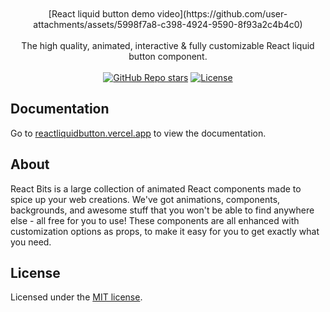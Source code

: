 <div align="center">
 <br>
 <br>
[React liquid button demo video](https://github.com/user-attachments/assets/5998f7a8-c398-4924-9590-8f93a2c4b4c0)
 <br>
 <br>
</div>

<div align="center">
  The high quality, animated, interactive & fully customizable React liquid button component.
</div>

<br />

<div align="center">
  <a href="https://github.com/Rajesh-Royal/react-liquid-button/stargazers"><img alt="GitHub Repo stars" src="https://img.shields.io/github/stars/Rajesh-Royal/react-liquid-button"></a>
  <a href="https://github.com/Rajesh-Royal/react-liquid-button/blob/main/LICENSE.md"><img alt="License" src="https://img.shields.io/badge/License-MIT-cyan.svg"></a>
  
</div>

## Documentation

Go to [reactliquidbutton.vercel.app](https://reactliquidbutton.vercel.app) to view the documentation.

## About

React Bits is a large collection of animated React components made to spice up your web creations. We've got animations, components, backgrounds, and awesome stuff that you won't be able to find anywhere else - all free for you to use! These components are all enhanced with customization options as props, to make it easy for you to get exactly what you need.

## License

Licensed under the [MIT license](https://github.com/Rajesh-Royal/react-liquid-button/blob/main/LICENSE.md).
